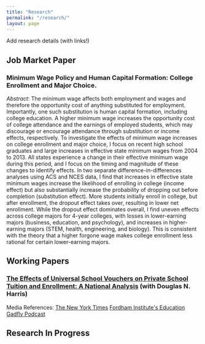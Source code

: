 ```yaml
---
title: "Research"
permalink: "/research/"
layout: page
---
```


Add research details (with links!)
## Job Market Paper
### Minimum Wage Policy and Human Capital Formation: College Enrollment and Major Choice. 
_Abstract_: The minimum wage affects both employment and wages and therefore the opportunity cost of anything substituted for employment. Importantly, one such substitution is human capital formation, including college education. A higher minimum wage increases the opportunity cost of college attendance and the earnings of employed students, which may discourage or encourage attendance through substitution or income effects, respectively. To investigate the effects of minimum wage increases on college enrollment and major choice, I focus on recent high school graduates and large increases in effective state minimum wages from 2004 to 2013. All states experience a change in their effective minimum wage during this period, and I focus on the timing and magnitude of these changes to identify effects. In two separate difference-in-differences analyses using ACS and NCES data, I find that increases in effective state minimum wages increase the likelihood of enrolling in college (income effect) but also substantially increase the probability of dropping out before completion (substitution effect). More students initially enroll in college, but after enrollment, the dropout effect takes over, resulting in lower net enrollment. While the dropout effect dominates overall, I find uneven effects across college majors for 4-year colleges, with losses in lower-earning majors (business, education, and psychology), and increases in higher-earning majors (STEM, health, engineering, and biology). This is consistent with the theory that a higher forgone wage makes college enrollment less rational for certain lower-earning majors.

## Working Papers
### [The Effects of Universal School Vouchers on Private School Tuition and Enrollment: A National Analysis](https://reachcentered.org/publications/the-effects-of-universal-school-vouchers-on-private-school-tuition-and-enrollment-a-national-analysis/) (with Douglas N. Harris) 
Media References:
[The New York Times](https://www.nytimes.com/2025/09/12/us/voucher-study-private-school-tuition.html)
[Fordham Institute's Education Gadfly Podcast](https://fordhaminstitute.org/national/resources/negative-naep-news-and-real-reason-screen-time-hurting-student-learning-episode)

## Research In Progress
